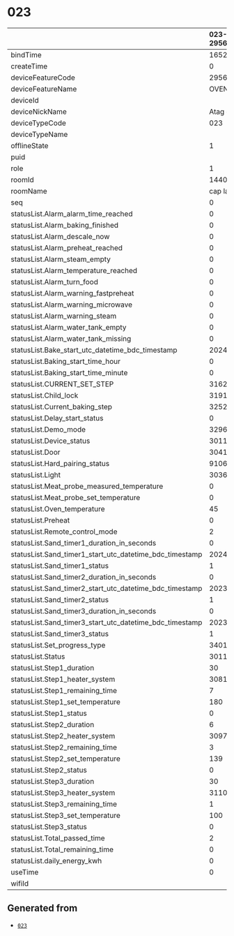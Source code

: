 # 023

|                                                         | 023-295608422d362be1   |
|:--------------------------------------------------------|:-----------------------|
| bindTime                                                | 1652967068476          |
| createTime                                              | 0                      |
| deviceFeatureCode                                       | 295608422d362be1       |
| deviceFeatureName                                       | OVEN                   |
| deviceId                                                | <redacted>             |
| deviceNickName                                          | Atag oven              |
| deviceTypeCode                                          | 023                    |
| deviceTypeName                                          |                        |
| offlineState                                            | 1                      |
| puid                                                    | <redacted>             |
| role                                                    | 1                      |
| roomId                                                  | 144011                 |
| roomName                                                | cap lab                |
| seq                                                     | 0                      |
| statusList.Alarm_alarm_time_reached                     | 0                      |
| statusList.Alarm_baking_finished                        | 0                      |
| statusList.Alarm_descale_now                            | 0                      |
| statusList.Alarm_preheat_reached                        | 0                      |
| statusList.Alarm_steam_empty                            | 0                      |
| statusList.Alarm_temperature_reached                    | 0                      |
| statusList.Alarm_turn_food                              | 0                      |
| statusList.Alarm_warning_fastpreheat                    | 0                      |
| statusList.Alarm_warning_microwave                      | 0                      |
| statusList.Alarm_warning_steam                          | 0                      |
| statusList.Alarm_water_tank_empty                       | 0                      |
| statusList.Alarm_water_tank_missing                     | 0                      |
| statusList.Bake_start_utc_datetime_bdc_timestamp        | 2024/5/8T11:8:55       |
| statusList.Baking_start_time_hour                       | 0                      |
| statusList.Baking_start_time_minute                     | 0                      |
| statusList.CURRENT_SET_STEP                             | 3162                   |
| statusList.Child_lock                                   | 3191                   |
| statusList.Current_baking_step                          | 3252                   |
| statusList.Delay_start_status                           | 0                      |
| statusList.Demo_mode                                    | 3296                   |
| statusList.Device_status                                | 3011                   |
| statusList.Door                                         | 3041                   |
| statusList.Hard_pairing_status                          | 9106                   |
| statusList.Light                                        | 3036                   |
| statusList.Meat_probe_measured_temperature              | 0                      |
| statusList.Meat_probe_set_temperature                   | 0                      |
| statusList.Oven_temperature                             | 45                     |
| statusList.Preheat                                      | 0                      |
| statusList.Remote_control_mode                          | 2                      |
| statusList.Sand_timer1_duration_in_seconds              | 0                      |
| statusList.Sand_timer1_start_utc_datetime_bdc_timestamp | 2024/1/24T14:50:59     |
| statusList.Sand_timer1_status                           | 1                      |
| statusList.Sand_timer2_duration_in_seconds              | 0                      |
| statusList.Sand_timer2_start_utc_datetime_bdc_timestamp | 2023/12/13T11:34:47    |
| statusList.Sand_timer2_status                           | 1                      |
| statusList.Sand_timer3_duration_in_seconds              | 0                      |
| statusList.Sand_timer3_start_utc_datetime_bdc_timestamp | 2023/12/13T11:35:2     |
| statusList.Sand_timer3_status                           | 1                      |
| statusList.Set_progress_type                            | 3401                   |
| statusList.Status                                       | 3011                   |
| statusList.Step1_duration                               | 30                     |
| statusList.Step1_heater_system                          | 3081                   |
| statusList.Step1_remaining_time                         | 7                      |
| statusList.Step1_set_temperature                        | 180                    |
| statusList.Step1_status                                 | 0                      |
| statusList.Step2_duration                               | 6                      |
| statusList.Step2_heater_system                          | 3097                   |
| statusList.Step2_remaining_time                         | 3                      |
| statusList.Step2_set_temperature                        | 139                    |
| statusList.Step2_status                                 | 0                      |
| statusList.Step3_duration                               | 30                     |
| statusList.Step3_heater_system                          | 3110                   |
| statusList.Step3_remaining_time                         | 1                      |
| statusList.Step3_set_temperature                        | 100                    |
| statusList.Step3_status                                 | 0                      |
| statusList.Total_passed_time                            | 2                      |
| statusList.Total_remaining_time                         | 0                      |
| statusList.daily_energy_kwh                             | 0                      |
| useTime                                                 | 0                      |
| wifiId                                                  | <redacted>             |

## Generated from

- [`023`](023-295608422d362be1.json)
